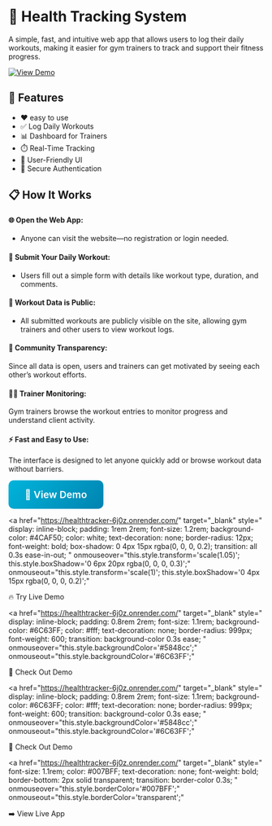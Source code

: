 # 💪 Health Tracking System
A simple, fast, and intuitive web app that allows users to log their daily workouts, making it easier for gym trainers to track and support their fitness progress.


[![View Demo](https://img.shields.io/badge/View-Demo-blue?style=for-the-badge)](https://healthtracker-6j0z.onrender.com/)


## 🚀 Features
- ❤ easy to use
- ✅ Log Daily Workouts
- 📊 Dashboard for Trainers
- ⏱️ Real-Time Tracking
- 🔄 User-Friendly UI
- 🔐 Secure Authentication

## 📋 How It Works
#### 🌐 Open the Web App:
- Anyone can visit the website—no registration or login needed.
#### 📝 Submit Your Daily Workout:
- Users fill out a simple form with details like workout type, duration, and comments.
#### 📢 Workout Data is Public:
- All submitted workouts are publicly visible on the site, allowing gym trainers and other users to view workout logs.
#### 🤝 Community Transparency:
Since all data is open, users and trainers can get motivated by seeing each other’s workout efforts.
#### 🐱‍👤 Trainer Monitoring:
Gym trainers browse the workout entries to monitor progress and understand client activity.
#### ⚡ Fast and Easy to Use:
The interface is designed to let anyone quickly add or browse workout data without barriers.


<a href="https://healthtracker-6j0z.onrender.com/" target="_blank" style="
  display: inline-block;
  padding: 1rem 2rem;
  font-size: 1.2rem;
  background: linear-gradient(135deg, #00b4db, #0083b0);
  color: white;
  text-decoration: none;
  border-radius: 10px;
  font-weight: 600;
  transition: transform 0.2s;
">
  🚀 View Demo
</a>


<a href="https://healthtracker-6j0z.onrender.com/" target="_blank" style="
  display: inline-block;
  padding: 1rem 2rem;
  font-size: 1.2rem;
  background-color: #4CAF50;
  color: white;
  text-decoration: none;
  border-radius: 12px;
  font-weight: bold;
  box-shadow: 0 4px 15px rgba(0, 0, 0, 0.2);
  transition: all 0.3s ease-in-out;
"
  onmouseover="this.style.transform='scale(1.05)'; this.style.boxShadow='0 6px 20px rgba(0, 0, 0, 0.3)';"
  onmouseout="this.style.transform='scale(1)'; this.style.boxShadow='0 4px 15px rgba(0, 0, 0, 0.2)';"
>
  🔥 Try Live Demo
</a>


<a href="https://healthtracker-6j0z.onrender.com/" target="_blank" style="
  display: inline-block;
  padding: 0.8rem 2rem;
  font-size: 1.1rem;
  background-color: #6C63FF;
  color: #fff;
  text-decoration: none;
  border-radius: 999px;
  font-weight: 600;
  transition: background-color 0.3s ease;
"
  onmouseover="this.style.backgroundColor='#5848cc';"
  onmouseout="this.style.backgroundColor='#6C63FF';"
>
  💪 Check Out Demo
</a>


<a href="https://healthtracker-6j0z.onrender.com/" target="_blank" style="
  display: inline-block;
  padding: 0.8rem 2rem;
  font-size: 1.1rem;
  background-color: #6C63FF;
  color: #fff;
  text-decoration: none;
  border-radius: 999px;
  font-weight: 600;
  transition: background-color 0.3s ease;
"
  onmouseover="this.style.backgroundColor='#5848cc';"
  onmouseout="this.style.backgroundColor='#6C63FF';"
>
  💪 Check Out Demo
</a>


<a href="https://healthtracker-6j0z.onrender.com/" target="_blank" style="
  font-size: 1.1rem;
  color: #007BFF;
  text-decoration: none;
  font-weight: bold;
  border-bottom: 2px solid transparent;
  transition: border-color 0.3s;
"
  onmouseover="this.style.borderColor='#007BFF';"
  onmouseout="this.style.borderColor='transparent';"
>
  ➡️ View Live App
</a>


